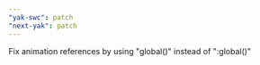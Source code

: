 ```yaml
---
"yak-swc": patch
"next-yak": patch
---
```


Fix animation references by using "global()" instead of ":global()"
